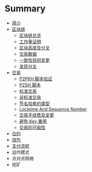# Summary

* [简介](README.md)
* [区块链](block_chain.md)
    * [区块链总览](block_chain_overview.md)
    * [工作量证明](proof_of_work.md)
    * [区块高度及分叉](block_height_and_forking.md)
    * [交易数据](transaction_data.md)
    * [一致性规则变更](consensus_rule_changes.md)
    * [发现分叉](detecting_forks.md)
* [交易](transactions.md)
    * [P2PKH 脚本验证](p2pkh_script_validation.md)
    * [P2SH 脚本](p2sh_scripts.md)
    * [标准交易](standard_transactions.md)
    * [非标准交易](non-standard_transactions.md)
    * [签名哈希的类型](signature_hash_types.md)
    * [Locktime And Sequence Number](locktime_and_sequence_number.md)
    * [交易手续费及变更](transaction_fees_and_change.md)
    * [避免 Key 重用](avoiding_key_reuse.md)
    * [交易的可锻性](transaction_malleability.md)
* [合约](contracts.md)
* [钱包](wallets.md)
* [支付流程](paymentprocessing.md)
* 运作模式
* 点对点网络
* 挖矿

